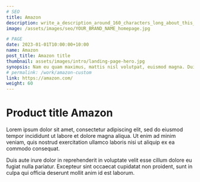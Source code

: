 ```yaml
---
# SEO
title: Amazon
description: write_a_description_around_160_characters_long_about_this_WORK_POST
image: /assets/images/seo/YOUR_BRAND_NAME_homepage.jpg

# PAGE
date: 2023-01-01T10:00:00+10:00
name: Amazon
post_title: Amazon title
thumbnail: assets/images/intro/landing-page-hero.jpg
synopsis: Nam eu quam maximus, mattis nisl volutpat, euismod magna. Duis bibendum interdum placerat.
# permalink: /work/amazon-custom
link: https://amazon.com/
weight: 60
---
```


# Product title Amazon

Lorem ipsum dolor sit amet, consectetur adipiscing elit, sed do eiusmod tempor incididunt ut labore et dolore magna aliqua. Ut enim ad minim veniam, quis nostrud exercitation ullamco laboris nisi ut aliquip ex ea commodo consequat.

Duis aute irure dolor in reprehenderit in voluptate velit esse cillum dolore eu fugiat nulla pariatur. Excepteur sint occaecat cupidatat non proident, sunt in culpa qui officia deserunt mollit anim id est laborum.
